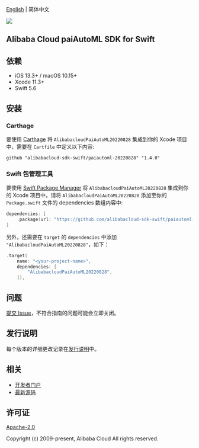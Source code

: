 [English](README.md) | 简体中文

![](https://aliyunsdk-pages.alicdn.com/icons/AlibabaCloud.svg)

## Alibaba Cloud paiAutoML SDK for Swift

## 依赖

- iOS 13.3+ / macOS 10.15+
- Xcode 11.3+
- Swift 5.6

## 安装

### Carthage

要使用 [Carthage](https://github.com/Carthage/Carthage) 将 `AlibabacloudPaiAutoML20220828` 集成到你的 Xcode 项目中，需要在 `Cartfile` 中定义以下内容:

```ogdl
github "alibabacloud-sdk-swift/paiautoml-20220828" "1.4.0"
```

### Swift 包管理工具

要使用 [Swift Package Manager](https://swift.org/package-manager/) 将 `AlibabacloudPaiAutoML20220828` 集成到你的 Xcode 项目中，请将 `AlibabacloudPaiAutoML20220828` 添加至你的 `Package.swift` 文件的 dependencies 数组内容中:

```swift
dependencies: [
    .package(url: "https://github.com/alibabacloud-sdk-swift/paiautoml-20220828.git", from: "1.4.0")
]
```

另外，还需要在 `target` 的 `dependencies` 中添加 `"AlibabacloudPaiAutoML20220828"`，如下：

```swift
.target(
    name: "<your-project-name>",
    dependencies: [
        "AlibabacloudPaiAutoML20220828",
    ]),
```

## 问题

[提交 Issue](https://github.com/alibabacloud-sdk-swift/paiautoml-20220828/issues/new)，不符合指南的问题可能会立即关闭。

## 发行说明

每个版本的详细更改记录在[发行说明](./ChangeLog.txt)中。

## 相关

* [开发者门户](https://next.api.aliyun.com/home)
* [最新源码](https://github.com/alibabacloud-sdk-swift/paiautoml-20220828)

## 许可证

[Apache-2.0](http://www.apache.org/licenses/LICENSE-2.0)

Copyright (c) 2009-present, Alibaba Cloud All rights reserved.
